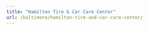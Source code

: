 ```yaml
---
title: "Hamilton Tire & Car Care Center"
url: /baltimore/hamilton-tire-and-car-care-center/
---
```

